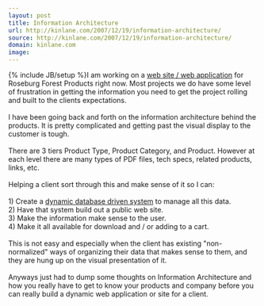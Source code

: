 ```yaml
---
layout: post
title: Information Architecture
url: http://kinlane.com/2007/12/19/information-architecture/
source: http://kinlane.com/2007/12/19/information-architecture/
domain: kinlane.com
image: 
---
```

{% include JB/setup %}I am working on a <a href="http://www.originalwebsolutions.com">web site / web application</a> for Roseburg Forest Products right now.  Most projects we do have some level of frustration in getting the information you need to get the project rolling and built to the clients expectations.<br /><br />I have been going back and forth on the information architecture behind the products.  It is pretty complicated and getting past the visual display to the customer is tough.<br /><br />There are 3 tiers Product Type, Product Category, and Product.  However at each level there are many types of PDF files, tech specs, related products, links, etc.<br /><br />Helping a client sort through this and make sense of it so I can:<br /><br />1) Create a <a href="http://www.originalwebsolutions.com">dynamic database driven system</a> to manage all this data.<br />2) Have that system build out a public web site.<br />3) Make the information make sense to the user.<br />4) Make it all available for download and / or adding to a cart.<br /><br />This is not easy and especially when the client has existing "non-normalized" ways of organizing their data that makes sense to them, and they are hung up on the visual presentation of it.<br /><br />Anyways just had to dump some thoughts on Information Architecture and how you really have to get to know your products and company before you can really build a dynamic web application or site for a client.